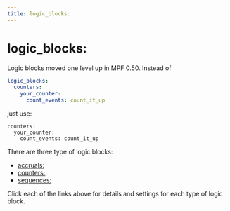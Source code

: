 ```yaml
---
title: logic_blocks:
---
```


# logic_blocks:


Logic blocks moved one level up in MPF 0.50. Instead of

``` yaml
logic_blocks:
  counters:
    your_counter:
      count_events: count_it_up
```

just use:

``` mpf-config
counters:
  your_counter:
    count_events: count_it_up
```

There are three type of logic blocks:

* [accruals:](../game_logic/logic_blocks/accruals.md)
* [counters:](../game_logic/logic_blocks/counters.md)
* [sequences:](../game_logic/logic_blocks/sequences.md)

Click each of the links above for details and settings for each type of
logic block.
